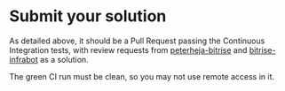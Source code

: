 # Submit your solution

As detailed above, it should be a Pull Request passing the Continuous Integration tests, with review requests from [peterheja-bitrise](https://github.com/peterheja-bitrise) and [bitrise-infrabot](https://github.com/bitrise-infrabot) as a solution.

The green CI run must be clean, so you may not use remote access in it.
